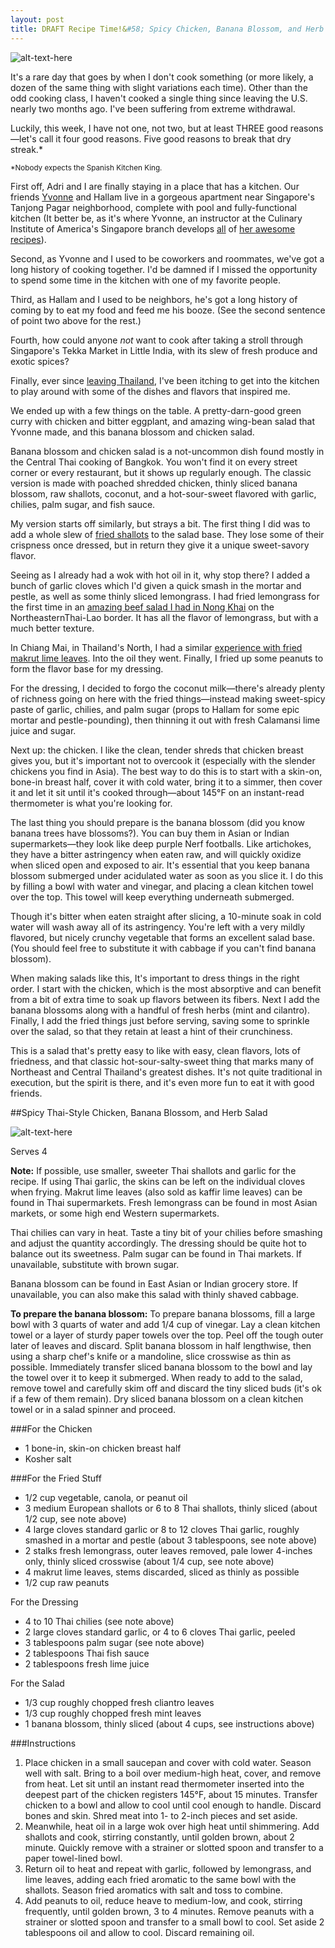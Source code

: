 ```yaml
---
layout: post
title: DRAFT Recipe Time!&#58; Spicy Chicken, Banana Blossom, and Herb Salad
---
```


![alt-text-here](http://kenjilopezalt.github.io/images/20140728-banana-blossom-chicken-salad.jpg "Banana blossom salad")

It's a rare day that goes by when I don't cook something (or more likely, a dozen of the same thing with slight variations each time). Other than the odd cooking class, I haven't cooked a single thing since leaving the U.S. nearly two months ago. I've been suffering from extreme withdrawal.

Luckily, this week, I have not one, not two, but at least THREE good reasons&mdash;let's call it four good reasons. Five good reasons to break that dry streak.* 

<small>*Nobody expects the Spanish Kitchen King.</small>

First off, Adri and I are finally staying in a place that has a kitchen. Our friends <a href="http://www.seriouseats.com/user/profile/YvonneAlinaRuperti">Yvonne</a> and Hallam live in a gorgeous apartment near Singapore's Tanjong Pagar neighborhood, complete with pool and fully-functional kitchen (It better be, as it's where Yvonne, an instructor at the Culinary Institute of America's Singapore branch develops <a href="http://www.seriouseats.com/2014/07/variations-on-classic-fruit-fool-custard-dessert.html">all</a> of <a href="http://www.seriouseats.com/2014/06/how-to-make-easy-blitz-puff-pastry.html"> her <a href="http://www.seriouseats.com/2014/05/how-to-make-the-best-fudgy-brownies.html">awesome recipes</a>).

Second, as Yvonne and I used to be coworkers and roommates, we've got a long history of cooking together. I'd be damned if I missed the opportunity to spend some time in the kitchen with one of my favorite people.

Third, as Hallam and I used to be neighbors, he's got a long history of coming by to eat my food and feed me his booze. (See the second sentence of point two above for the rest.)

Fourth, how could anyone <em>not</em> want to cook after taking a stroll through Singapore's Tekka Market in Little India,  with its slew of fresh produce and exotic spices?

Finally, ever since <a href="http://kenjilopezalt.github.io/2014/07/25/Nong-Khai-DD-Restaurant-Salads/">leaving Thailand</a>, I've been itching to get into the kitchen to play around with some of the dishes and flavors that inspired me.

We ended up with a few things on the table. A pretty-darn-good green curry with chicken and bitter eggplant, and amazing wing-bean salad that Yvonne made, and this banana blossom and chicken salad.

Banana blossom and chicken salad is a not-uncommon dish found mostly in the Central Thai cooking of Bangkok. You won't find it on every street corner or every restaurant, but it shows up regularly enough. The classic version is made with poached shredded chicken, thinly sliced banana blossom, raw shallots, coconut, and a hot-sour-sweet flavored with garlic, chilies, palm sugar, and fish sauce.

My version starts off similarly, but strays a bit. The first thing I did was to add a whole slew of <a href="http://www.seriouseats.com/recipes/2013/02/thai-style-fried-shallots.html">fried shallots</a> to the salad base. They lose some of their crispness once dressed, but in return they give it a unique sweet-savory flavor.

Seeing as I already had a wok with hot oil in it, why stop there? I added a bunch of garlic cloves which I'd given a quick smash in the mortar and pestle, as well as some thinly sliced lemongrass. I had fried lemongrass for the first time in an <a href="http://www.seriouseats.com/recipes/2013/02/thai-style-fried-shallots.html">amazing beef salad I had in Nong Khai</a> on the NortheasternThai-Lao border. It has all the flavor of lemongrass, but with a much better texture.

In Chiang Mai, in Thailand's North, I had a similar <a href="http://kenjilopezalt.github.io/2014/07/24/Chiang-Mai-Khao-Soi-lamduon-fahrm/">experience with fried makrut lime leaves</a>. Into the oil they went. Finally, I fried up some peanuts to form the flavor base for my dressing.

For the dressing, I decided to forgo the coconut milk&mdash;there's already plenty of richness going on here with the fried things&mdash;instead making sweet-spicy paste of garlic, chilies, and palm sugar (props to Hallam for some epic mortar and pestle-pounding), then thinning it out with fresh Calamansi lime juice and sugar.

Next up: the chicken. I like the clean, tender shreds that chicken breast gives you, but it's important not to overcook it (especially with the slender chickens you find in Asia). The best way to do this is to start with a skin-on, bone-in breast half, cover it with cold water, bring it to a simmer, then cover it and let it sit until it's cooked through&mdash;about 145°F on an instant-read thermometer is what you're looking for.

The last thing you should prepare is the banana blossom (did you know banana trees have blossoms?). You can buy them in Asian or Indian supermarkets&mdash;they look like deep purple Nerf footballs. Like artichokes, they have a bitter astringency when eaten raw, and will quickly oxidize when sliced open and exposed to air. It's essential that you keep banana blossom submerged under acidulated water as soon as you slice it. I do this by filling a bowl with water and vinegar, and placing a clean kitchen towel over the top. This towel will keep everything underneath submerged.

Though it's bitter when eaten straight after slicing, a 10-minute soak in cold water will wash away all of its astringency. You're left with a very mildly flavored, but nicely crunchy vegetable that forms an excellent salad base. (You should feel free to substitute it with cabbage if you can't find banana blossom).

When making salads like this, It's important to dress things in the right order. I start with the chicken, which is the most absorptive and can benefit from a bit of extra time to soak up flavors between its fibers. Next I add the banana blossoms along with a handful of fresh herbs (mint and cilantro). Finally, I add the fried things just before serving, saving some to sprinkle over the salad, so that they retain at least a hint of their crunchiness.

This is a salad that's pretty easy to like with easy, clean flavors, lots of friedness, and that classic hot-sour-salty-sweet thing that marks many of Northeast and Central Thailand's greatest dishes. It's not quite traditional in execution, but the spirit is there, and it's even more fun to eat it with good friends.

##Spicy Thai-Style Chicken, Banana Blossom, and Herb Salad

![alt-text-here](http://kenjilopezalt.github.io/images/20140728-banana-blossom-chicken-salad.jpg "Banana blossom salad")

Serves 4

<strong>Note:</strong> If possible, use smaller, sweeter Thai shallots and garlic for the recipe. If using Thai garlic, the skins can be left on the individual cloves when frying.  Makrut lime leaves (also sold as kaffir lime leaves) can be found in Thai supermarkets. Fresh lemongrass can be found in most Asian markets, or some high end Western supermarkets.

Thai chilies can vary in heat. Taste a tiny bit of your chilies before smashing and adjust the quantity accordingly. The dressing should be quite hot to balance out its sweetness. Palm sugar can be found in Thai markets. If unavailable, substitute with brown sugar.

Banana blossom can be found in East Asian or Indian grocery store. If unavailable, you can also make this salad with thinly shaved cabbage.

<strong>To prepare the banana blossom:</strong> To prepare banana blossoms, fill a large bowl with 3 quarts of water and add 1/4 cup of vinegar. Lay a clean kitchen towel or a layer of sturdy paper towels over the top. Peel off the tough outer later of leaves and discard. Split banana blossom in half lengthwise, then using a sharp chef's knife or a mandoline, slice crosswise as thin as possible. Immediately transfer sliced banana blossom to the bowl and lay the towel over it to keep it submerged. When ready to add to the salad, remove towel and carefully skim off and discard the tiny sliced buds (it's ok if a few of them remain). Dry sliced banana blossom on a clean kitchen towel or in a salad spinner and proceed.

###For the Chicken

- 1 bone-in, skin-on chicken breast half
- Kosher salt

###For the Fried Stuff

- 1/2 cup vegetable, canola, or peanut oil
- 3 medium European shallots or 6 to 8 Thai shallots, thinly sliced (about 1/2 cup, see note above)
- 4 large cloves standard garlic or 8 to 12 cloves Thai garlic, roughly smashed in a mortar and pestle (about 3 tablespoons, see note above)
- 2 stalks fresh lemongrass, outer leaves removed, pale lower 4-inches only, thinly sliced crosswise (about 1/4 cup, see note above) 
- 4 makrut lime leaves, stems discarded, sliced as thinly as possible
- 1/2 cup raw peanuts

For the Dressing

- 4 to 10 Thai chilies (see note above)
- 2 large cloves standard garlic, or 4 to 6 cloves Thai garlic, peeled
- 3 tablespoons palm sugar (see note above)
- 2 tablespoons Thai fish sauce
- 2 tablespoons fresh lime juice

For the Salad

- 1/3 cup roughly chopped fresh cliantro leaves
- 1/3 cup roughly chopped fresh mint leaves
- 1 banana blossom, thinly sliced (about 4 cups, see instructions above)

###Instructions

1. Place chicken in a small saucepan and cover with cold water. Season well with salt. Bring to a boil over medium-high heat, cover, and remove from heat. Let sit until an instant read thermometer inserted into the deepest part of the chicken registers 145°F, about 15 minutes. Transfer chicken to a bowl and allow to cool until cool enough to handle. Discard bones and skin. Shred meat into 1- to 2-inch pieces and set aside.
2. Meanwhile, heat oil in a large wok over high heat until shimmering. Add shallots and cook, stirring constantly, until golden brown, about 2 minute. Quickly remove with a strainer or slotted spoon and transfer to a paper towel-lined bowl.
3. Return oil to heat and repeat with garlic, followed by lemongrass, and lime leaves, adding each fried aromatic to the same bowl with the shallots. Season fried aromatics with salt and toss to combine.
4. Add peanuts to oil, reduce heave to medium-low, and cook, stirring frequently, until golden brown, 3 to 4 minutes. Remove peanuts with a strainer or slotted spoon and transfer to a small bowl to cool. Set aside 2 tablespoons oil and allow to cool. Discard remaining oil.

